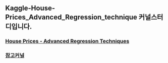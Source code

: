 ## Kaggle-House-Prices_Advanced_Regression_technique 커널스터디입니다.
### [House Prices - Advanced Regression Techniques](https://www.kaggle.com/c/house-prices-advanced-regression-techniques)
### [참고커널](https://www.kaggle.com/maskrap97/easy-to-follow-eda-and-machine-learning-python)

